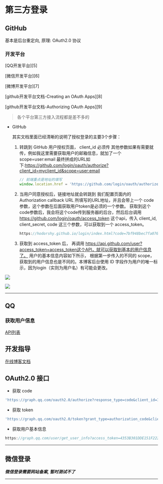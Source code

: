 # 第三方登录



## GitHub

基本是后台重定向, 原理: OAuth2.0 协议

### 开发平台

[QQ开发平台][5]

[微信开发平台][6]

[微博开发平台][7]

[github开发平台文档-Creating an OAuth Apps][8]

[github开发平台文档-Authorizing OAuth Apps][9]

> 各个平台第三方接入流程都是差不多的



- GitHub

  其实文档里面已经清晰的说明了授权登录的主要3个步骤： 

  1. 转跳到 GitHub 用户授权页面， client_id 必须传 其他参数如果有需要就传，例如我这里需要获取用户的邮箱信息，就加了一个 scope=user:email 最终拼成的URL如下:https://github.com/login/oauth/authorize?client_id=myclient_id&scope=user:email

     ```js
     // 前端重点是地址的填写
     window.location.href = 'https://github.com/login/oauth/authorize?client_id=75d6ff0d7a95f88acae6&redirect_uri=https://manage.hgdqdev.cn/#/login'
     ```

  2. 当用户同意授权后，链接地址就会转跳到 我们配置页面内的 Authorization callback URL 所填写的URL地址，并且会带上一个 code参数，这个参数在后面获取用户token是必须的一个参数。 获取到这个code参数后，我会将这个code传到服务器的后台，然后后台调用 https://github.com/login/oauth/access_token 这个api，传入 client_id, client_secret, code 这三个参数，可以获取到一个 access_token。

     ```js
     https://hodorshy.github.io/login/index.html?code=7bf948bec7fa076ca8fa
     ```

  3. 获取到 access_token 后， 再调用 https://api.github.com/user?access_token=access_token这个API，就可以获取到基本的用户信息了。 用户的基本信息内容如下所示， 根据第一步传入的不同的 scope，获取到的用户信息也是不同的。本博客后台使用 ID 字段作为用户的唯一标示，因为login（实则为用户名）有可能会更改。

![](C:/Users/ZNV/Documents/GitHub/note/images/github_01.png)

![](C:/Users/ZNV/Documents/GitHub/note/images/github_02.png)

---



## QQ

### 获取用户信息

[API列表][qq_info]

## 开发指导

[在线博客文档][1]

## OAuth2.0 接口

+ 获取 code

```js
'https://graph.qq.com/oauth2.0/authorize?response_type=code&client_id=101549566&redirect_uri=https://hodorshy.github.io/login/qq.html&state=test'
```

+ 获取 token

```js
'https://graph.qq.com/oauth2.0/token?grant_type=authorization_code&client_id=101549566&client_secret=55b016a40c83fba8efebfe7fb89899d5&code=E37253F0A3A0BB37BCB4956F37F13C50&redirect_uri=https://hodorshy.github.io/login/qq.html'
```

+ 获取用户基本信息

```js
https://graph.qq.com/user/get_user_info?access_token=4353B301DDE151F222AECFCDEC31C9FC&oauth_consumer_key=101549566&openid=F7AC13FB348EE0A6B032861FFC47043B&format=json
```

---



## 微信登录 

***微信登录需要网站备案, 暂时测试不了***



---

[qq_info]: http://wiki.open.qq.com/wiki/website/API%E5%88%97%E8%A1%A8	"qq_info"
[1]: https://www.cnblogs.com/nuanxin/p/6249492.html	"qq登录开发博客文档"

